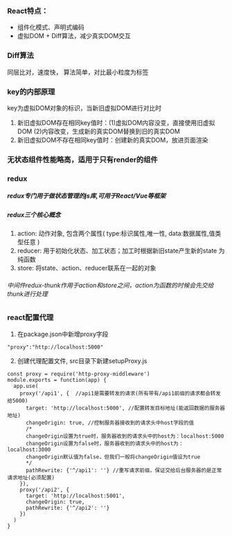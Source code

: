 ### React特点： 
- 组件化模式、声明式编码
- 虚拟DOM + Diff算法，减少真实DOM交互

### Diff算法
同层比对，速度快， 算法简单，对比最小粒度为标签

### key的内部原理
key为虚拟DOM对象的标识，当新旧虚拟DOM进行对比时
1. 新旧虚拟DOM存在相同key值时：(1)虚拟DOM内容没变，直接使用旧虚拟DOM (2)内容改变，生成新的真实DOM替换到旧的真实DOM
2. 新旧虚拟DOM不存在相同key值时：创建新的真实DOM，放进页面渲染

### 无状态组件性能略高，适用于只有render的组件

### redux 
##### redux专门用于做状态管理的js库,可用于React/Vue等框架
##### redux三个核心概念
1. action: 动作对象, 包含两个属性( type:标识属性,唯一性, data:数据属性,值类型任意 )
2. reducer: 用于初始化状态、加工状态；加工时根据新旧state产生新的state 为纯函数
3. store: 将state、action、reducer联系在一起的对象  
###### 中间件redux-thunk作用于action和store之间，action为函数的时候会先交给thunk进行处理

### react配置代理
1. 在package.json中新增proxy字段
```
"proxy":"http://localhost:5000"
```
2. 创建代理配置文件, src目录下新建setupProxy.js
```
const proxy = require('http-proxy-middleware')
module.exports = function(app) {
  app.use(
    proxy('/api1', {  //api1是需要转发的请求(所有带有/api1前缀的请求都会转发给5000)
      target: 'http://localhost:5000', //配置转发目标地址(能返回数据的服务器地址)
      changeOrigin: true, //控制服务器接收到的请求头中host字段的值
      /*
      changeOrigin设置为true时，服务器收到的请求头中的host为：localhost:5000
      changeOrigin设置为false时，服务器收到的请求头中的host为：localhost:3000
      changeOrigin默认值为false，但我们一般将changeOrigin值设为true
      */
      pathRewrite: {'^/api1': ''} //重写请求前缀，保证交给后台服务器的是正常请求地址(必须配置)
    }),
    proxy('/api2', { 
      target: 'http://localhost:5001',
      changeOrigin: true,
      pathRewrite: {'^/api2': ''}
    })
  )
}
```

